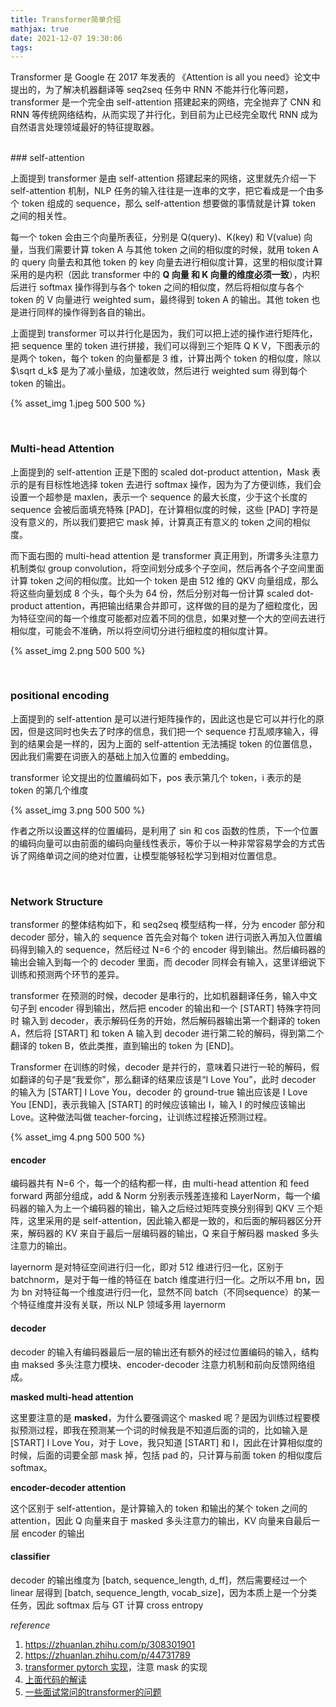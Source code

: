 ```yaml
---
title: Transformer简单介绍
mathjax: true
date: 2021-12-07 19:30:06
tags:
---
```


Transformer 是 Google 在 2017 年发表的 《Attention is all you need》论文中提出的，为了解决机器翻译等 seq2seq 任务中 RNN 不能并行化等问题，transformer 是一个完全由 self-attention 搭建起来的网络，完全抛弃了 CNN 和 RNN 等传统网络结构，从而实现了并行化，到目前为止已经完全取代 RNN 成为自然语言处理领域最好的特征提取器。

<!--more-->
<br>
### self-attention

上面提到 transformer 是由 self-attention 搭建起来的网络，这里就先介绍一下 self-attention 机制，NLP 任务的输入往往是一连串的文字，把它看成是一个由多个 token 组成的 sequence，那么 self-attention 想要做的事情就是计算 token 之间的相关性。

每一个 token 会由三个向量所表征，分别是 Q(query)、K(key) 和 V(value) 向量，当我们需要计算 token A 与其他 token 之间的相似度的时候，就用 token A 的 query 向量去和其他 token 的 key 向量去进行相似度计算，这里的相似度计算采用的是内积（因此 transformer 中的 **Q 向量 和 K 向量的维度必须一致**），内积后进行 softmax 操作得到与各个 token 之间的相似度，然后将相似度与各个 token 的 V 向量进行 weighted sum，最终得到 token A 的输出。其他 token 也是进行同样的操作得到各自的输出。

上面提到 transformer 可以并行化是因为，我们可以把上述的操作进行矩阵化，把 sequence 里的 token 进行拼接，我们可以得到三个矩阵 Q K V，下图表示的是两个 token，每个 token 的向量都是 3 维，计算出两个 token 的相似度，除以  $\sqrt d_k$ 是为了减小量级，加速收敛，然后进行 weighted sum 得到每个 token 的输出。

{% asset_img 1.jpeg 500 500 %}

<br>

### Multi-head Attention

上面提到的 self-attention 正是下图的 scaled dot-product attention，Mask 表示的是有目标性地选择 token 去进行 softmax 操作，因为为了方便训练，我们会设置一个超参是 maxlen，表示一个 sequence 的最大长度，少于这个长度的 sequence 会被后面填充特殊 [PAD]，在计算相似度的时候，这些 [PAD] 字符是没有意义的，所以我们要把它 mask 掉，计算真正有意义的 token 之间的相似度。

而下面右图的 multi-head attention 是 transformer 真正用到，所谓多头注意力机制类似 group convolution，将空间划分成多个子空间，然后再各个子空间里面计算 token 之间的相似度。比如一个 token 是由 512 维的 QKV 向量组成，那么将这些向量划成 8 个头，每个头为 64 份，然后分别对每一份计算 scaled dot-product attention，再把输出结果合并即可，这样做的目的是为了细粒度化，因为特征空间的每一个维度可能都对应着不同的信息，如果对整一个大的空间去进行相似度，可能会不准确，所以将空间切分进行细粒度的相似度计算。

{% asset_img 2.png 500 500 %}

<br>

### positional encoding

上面提到的 self-attention 是可以进行矩阵操作的，因此这也是它可以并行化的原因，但是这同时也失去了时序的信息，我们把一个 sequence 打乱顺序输入，得到的结果会是一样的，因为上面的 self-attention 无法捕捉 token 的位置信息，因此我们需要在词嵌入的基础上加入位置的 embedding。

transformer 论文提出的位置编码如下，pos 表示第几个 token，i 表示的是 token 的第几个维度

{% asset_img 3.png 500 500 %}

作者之所以设置这样的位置编码，是利用了 sin 和 cos 函数的性质，下一个位置的编码向量可以由前面的编码向量线性表示，等价于以一种非常容易学会的方式告诉了网络单词之间的绝对位置，让模型能够轻松学习到相对位置信息。

<br>

### Network Structure

transformer 的整体结构如下，和 seq2seq 模型结构一样，分为 encoder 部分和 decoder 部分，输入的 sequence 首先会对每个 token 进行词嵌入再加入位置编码得到输入的 sequence，然后经过 N=6 个的 encoder 得到输出。然后编码器的输出会输入到每一个的 decoder 里面，而 decoder 同样会有输入，这里详细说下训练和预测两个环节的差异。

transformer 在预测的时候，decoder 是串行的，比如机器翻译任务，输入中文句子到 encoder 得到输出，然后把 encoder 的输出和一个 [START] 特殊字符同时 输入到 decoder，表示解码任务的开始，然后解码器输出第一个翻译的 token A，然后将 [START] 和 token A 输入到 decoder 进行第二轮的解码，得到第二个翻译的 token B，依此类推，直到输出的 token 为 [END]。

Transformer 在训练的时候，decoder 是并行的，意味着只进行一轮的解码，假如翻译的句子是“我爱你”，那么翻译的结果应该是“I Love You”，此时 decoder 的输入为 [START] I Love You，decoder 的 ground-true 输出应该是 I Love You [END]，表示我输入 [START] 的时候应该输出 I，输入 I 的时候应该输出 Love。这种做法叫做 teacher-forcing，让训练过程接近预测过程。

{% asset_img 4.png 500 500 %}

#### encoder

编码器共有 N=6 个，每一个的结构都一样，由 multi-head attention 和 feed forward 两部分组成，add & Norm 分别表示残差连接和 LayerNorm，每一个编码器的输入为上一个编码器的输出，输入之后经过矩阵变换分别得到 QKV 三个矩阵，这里采用的是 self-attention，因此输入都是一致的，和后面的解码器区分开来，解码器的 KV 来自于最后一层编码器的输出，Q 来自于解码器 masked 多头注意力的输出。

layernorm 是对特征空间进行归一化，即对 512 维进行归一化，区别于 batchnorm，是对于每一维的特征在 batch 维度进行归一化。之所以不用 bn，因为 bn 对特征每一个维度进行归一化，显然不同 batch（不同sequence）的某一个特征维度并没有关联，所以 NLP 领域多用 layernorm

#### decoder

decoder 的输入有编码器最后一层的输出还有额外的经过位置编码的输入，结构由 maksed 多头注意力模块、encoder-decoder 注意力机制和前向反馈网络组成。

**masked multi-head attention**

这里要注意的是 **masked**，为什么要强调这个 masked 呢？是因为训练过程要模拟预测过程，即我在预测某一个词的时候我是不知道后面的词的，比如输入是 [START] I Love You，对于 Love，我只知道 [START] 和 I，因此在计算相似度的时候，后面的词要全部 mask 掉，包括 pad 的，只计算与前面 token 的相似度后 softmax。

**encoder-decoder attention**

这个区别于 self-attention，是计算输入的 token 和输出的某个 token 之间的 attention，因此 Q 向量来自于 masked 多头注意力的输出，KV 向量来自最后一层 encoder 的输出

#### classifier

decoder 的输出维度为 [batch, sequence_length, d_ff]，然后需要经过一个 linear 层得到 [batch, sequence_length, vocab_size]，因为本质上是一个分类任务，因此 softmax 后与 GT 计算 cross entropy



*reference*

1. https://zhuanlan.zhihu.com/p/308301901
2. https://zhuanlan.zhihu.com/p/44731789
3. [transformer pytorch 实现](https://github.com/graykode/nlp-tutorial/blob/master/5-1.Transformer/Transformer.py)，注意 mask 的实现
4. [上面代码的解读](https://www.bilibili.com/video/BV1dR4y1E7aL?spm_id_from=333.999.0.0)
5. [一些面试常问的transformer的问题](https://github.com/DA-southampton/NLP_ability/blob/master/%E6%B7%B1%E5%BA%A6%E5%AD%A6%E4%B9%A0%E8%87%AA%E7%84%B6%E8%AF%AD%E8%A8%80%E5%A4%84%E7%90%86/Transformer/%E7%AD%94%E6%A1%88%E5%90%88%E8%BE%91.md)

